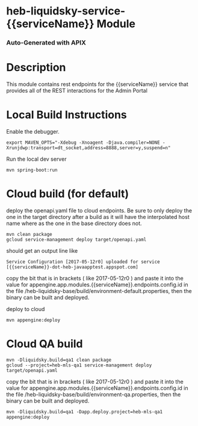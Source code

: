 # heb-liquidsky-service-{{serviceName}} Module

### Auto-Generated with APIX

# Description
This module contains rest endpoints for the {{serviceName}} service that provides all of the REST interactions for the Admin Portal

# Local Build Instructions

Enable the debugger.

	export MAVEN_OPTS="-Xdebug -Xnoagent -Djava.compiler=NONE -Xrunjdwp:transport=dt_socket,address=8888,server=y,suspend=n"

Run the local dev server

	mvn spring-boot:run


# Cloud build (for default)
deploy the openapi.yaml file to cloud endpoints.  Be sure to only deploy the one in the target directory after a build as it will have the interpolated host name where as the one in the base directory does not.

	mvn clean package
	gcloud service-management deploy target/openapi.yaml

should get an output line like

	Service Configuration [2017-05-12r0] uploaded for service [{{serviceName}}-dot-heb-javaapptest.appspot.com]

copy the bit that is in brackets ( like 2017-05-12r0 ) and paste it into the value for appengine.app.modules.{{serviceName}}.endpoints.config.id in the file /heb-liquidsky-base/build/environment-default.properties, then the binary can be built and deployed.

deploy to cloud

	mvn appengine:deploy

# Cloud QA build

	mvn -Dliquidsky.build=qa1 clean package
	gcloud --project=heb-mls-qa1 service-management deploy target/openapi.yaml

copy the bit that is in brackets ( like 2017-05-12r0 ) and paste it into the value for appengine.app.modules.{{serviceName}}.endpoints.config.id in the file /heb-liquidsky-base/build/environment-qa.properties, then the binary can be built and deployed.


	mvn -Dliquidsky.build=qa1 -Dapp.deploy.project=heb-mls-qa1 appengine:deploy
